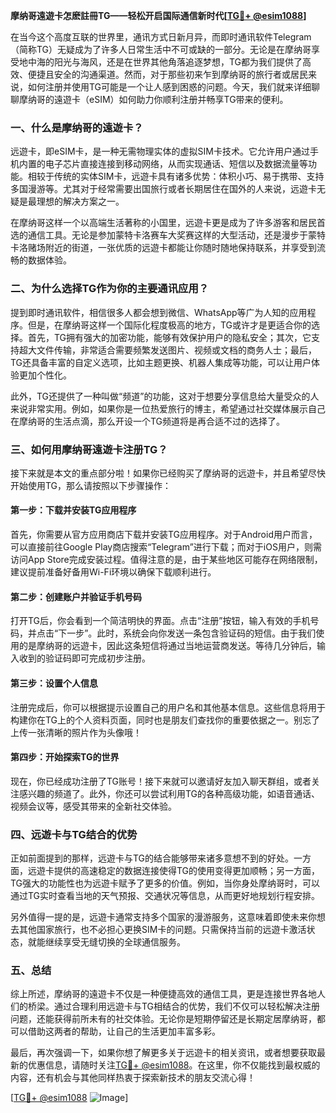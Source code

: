 **摩纳哥遠遊卡怎麽註冊TG——轻松开启国际通信新时代[[TG💪+ @esim1088](https://t.me/s/esim1088)]**

在当今这个高度互联的世界里，通讯方式日新月异，而即时通讯软件Telegram（简称TG）无疑成为了许多人日常生活中不可或缺的一部分。无论是在摩纳哥享受地中海的阳光与海风，还是在世界其他角落追逐梦想，TG都为我们提供了高效、便捷且安全的沟通渠道。然而，对于那些初来乍到摩纳哥的旅行者或居民来说，如何注册并使用TG可能是一个让人感到困惑的问题。今天，我们就来详细聊聊摩纳哥的遠遊卡（eSIM）如何助力你顺利注册并畅享TG带来的便利。

### 一、什么是摩纳哥的遠遊卡？

远遊卡，即eSIM卡，是一种无需物理实体的虚拟SIM卡技术。它允许用户通过手机内置的电子芯片直接连接到移动网络，从而实现通话、短信以及数据流量等功能。相较于传统的实体SIM卡，远遊卡具有诸多优势：体积小巧、易于携带、支持多国漫游等。尤其对于经常需要出国旅行或者长期居住在国外的人来说，远遊卡无疑是最理想的解决方案之一。

在摩纳哥这样一个以高端生活著称的小国里，远遊卡更是成为了许多游客和居民首选的通信工具。无论是参加蒙特卡洛赛车大奖赛这样的大型活动，还是漫步于蒙特卡洛赌场附近的街道，一张优质的远遊卡都能让你随时随地保持联系，并享受到流畅的数据体验。

### 二、为什么选择TG作为你的主要通讯应用？

提到即时通讯软件，相信很多人都会想到微信、WhatsApp等广为人知的应用程序。但是，在摩纳哥这样一个国际化程度极高的地方，TG或许才是更适合你的选择。首先，TG拥有强大的加密功能，能够有效保护用户的隐私安全；其次，它支持超大文件传输，非常适合需要频繁发送图片、视频或文档的商务人士；最后，TG还具备丰富的自定义选项，比如主题更换、机器人集成等功能，可以让用户体验更加个性化。

此外，TG还提供了一种叫做“频道”的功能，这对于想要分享信息给大量受众的人来说非常实用。例如，如果你是一位热爱旅行的博主，希望通过社交媒体展示自己在摩纳哥的生活点滴，那么开设一个TG频道将是再合适不过的选择了。

### 三、如何用摩纳哥遠遊卡注册TG？

接下来就是本文的重点部分啦！如果你已经购买了摩纳哥的远遊卡，并且希望尽快开始使用TG，那么请按照以下步骤操作：

#### 第一步：下载并安装TG应用程序

首先，你需要从官方应用商店下载并安装TG应用程序。对于Android用户而言，可以直接前往Google Play商店搜索“Telegram”进行下载；而对于iOS用户，则需访问App Store完成安装过程。值得注意的是，由于某些地区可能存在网络限制，建议提前准备好备用Wi-Fi环境以确保下载顺利进行。

#### 第二步：创建账户并验证手机号码

打开TG后，你会看到一个简洁明快的界面。点击“注册”按钮，输入有效的手机号码，并点击“下一步”。此时，系统会向你发送一条包含验证码的短信。由于我们使用的是摩纳哥的远遊卡，因此这条短信将通过当地运营商发送。等待几分钟后，输入收到的验证码即可完成初步注册。

#### 第三步：设置个人信息

注册完成后，你可以根据提示设置自己的用户名和其他基本信息。这些信息将用于构建你在TG上的个人资料页面，同时也是朋友们查找你的重要依据之一。别忘了上传一张清晰的照片作为头像哦！

#### 第四步：开始探索TG的世界

现在，你已经成功注册了TG账号！接下来就可以邀请好友加入聊天群组，或者关注感兴趣的频道了。此外，你还可以尝试利用TG的各种高级功能，如语音通话、视频会议等，感受其带来的全新社交体验。

### 四、远遊卡与TG结合的优势

正如前面提到的那样，远遊卡与TG的结合能够带来诸多意想不到的好处。一方面，远遊卡提供的高速稳定的数据连接使得TG的使用变得更加顺畅；另一方面，TG强大的功能性也为远遊卡赋予了更多的价值。例如，当你身处摩纳哥时，可以通过TG实时查看当地的天气预报、交通状况等信息，从而更好地规划行程安排。

另外值得一提的是，远遊卡通常支持多个国家的漫游服务，这意味着即使未来你想去其他国家旅行，也不必担心更换SIM卡的问题。只需保持当前的远遊卡激活状态，就能继续享受无缝切换的全球通信服务。

### 五、总结

综上所述，摩纳哥的遠遊卡不仅是一种便捷高效的通信工具，更是连接世界各地人们的桥梁。通过合理利用远遊卡与TG相结合的优势，我们不仅可以轻松解决注册问题，还能获得前所未有的社交体验。无论你是短期停留还是长期定居摩纳哥，都可以借助这两者的帮助，让自己的生活更加丰富多彩。

最后，再次强调一下，如果你想了解更多关于远遊卡的相关资讯，或者想要获取最新的优惠信息，请随时关注[TG💪+ @esim1088](https://t.me/s/esim1088)。在这里，你不仅能找到最权威的内容，还有机会与其他同样热衷于探索新技术的朋友交流心得！

[[TG💪+ @esim1088](https://t.me/s/esim1088) ![Image](https://i.postimg.cc/4NQfJmqS/Snipaste-2025-05-13-00-14-12.png)]
